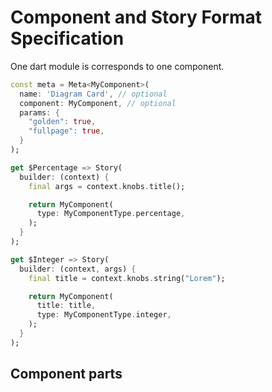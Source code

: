 # Component and Story Format Specification

One dart module is corresponds to one component.

```dart
const meta = Meta<MyComponent>(
  name: 'Diagram Card', // optional
  component: MyComponent, // optional
  params: {
    "golden": true,
    "fullpage": true,
  }
);

get $Percentage => Story(
  builder: (context) {
    final args = context.knobs.title();

    return MyComponent(
      type: MyComponentType.percentage,
    );
  }
);

get $Integer => Story(
  builder: (context, args) {
    final title = context.knobs.string("Lorem");

    return MyComponent(
      title: title,
      type: MyComponentType.integer,
    );
  }
);
```

## Component parts
